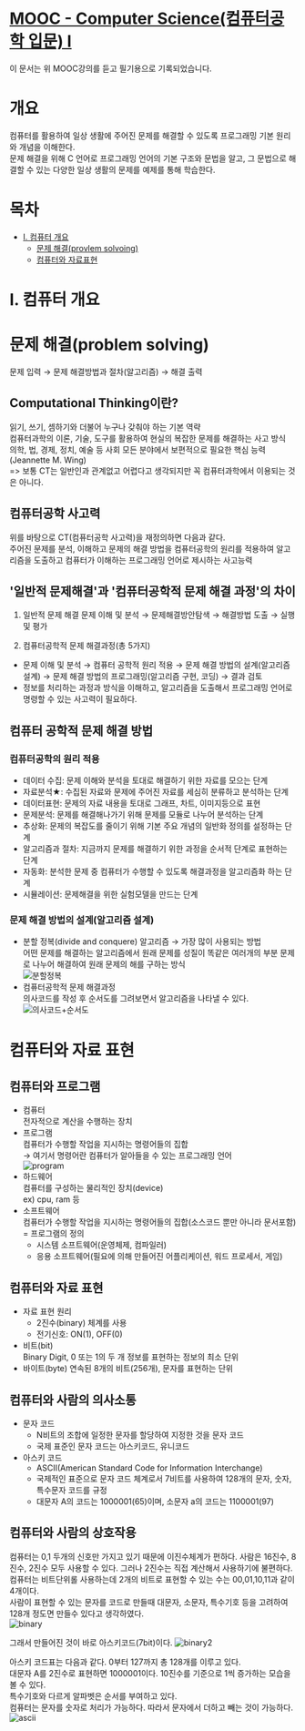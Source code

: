 # [MOOC - Computer Science(컴퓨터공학 입문) I](https://pabi.smartlearn.io/#courses)  
이 문서는 위 MOOC강의를 듣고 필기용으로 기록되었습니다.  

# 개요
컴퓨터를 활용하여 일상 생활에 주어진 문제를 해결할 수 있도록 프로그래밍 기본 원리와 개념을 이해한다.  
문제 해결을 위해 C 언어로 프로그래밍 언어의 기본 구조와 문법을 알고, 그 문법으로 해결할 수 있는 다양한 일상 생활의 문제를 예제를 통해 학습한다.  

# 목차
* [I. 컴퓨터 개요](#i-컴퓨터-개요)
  * [문제 해결(provlem solvoing)](#문제-해결problem-solving)
  * [컴퓨터와 자료표현](#컴퓨터와-자료-표현)

# I. 컴퓨터 개요  
# 문제 해결(problem solving)
문제 입력 → 문제 해결방법과 절차(알고리즘) → 해결 출력
  
## Computational Thinking이란?  
읽기, 쓰기, 셈하기와 더불어 누구나 갖춰야 하는 기본 역략  
컴퓨터과학의 이론, 기술, 도구를 활용하여 현실의 복잡한 문제를 해결하는 사고 방식  
의학, 법, 경제, 정치, 예술 등 사회 모든 분야에서 보편적으로 필요한 핵심 능력(Jeannette M. Wing)  
=> 보통 CT는 일반인과 관계없고 어렵다고 생각되지만 꼭 컴퓨터과학에서 이용되는 것은 아니다.  
  
## 컴퓨터공학 사고력  
위를 바탕으로 CT(컴퓨터공학 사고력)을 재정의하면 다음과 같다.  
주어진 문제를 분석, 이해하고 문제의 해결 방법을 컴퓨터공학의 원리를 적용하여 알고리즘을 도출하고 컴퓨터가 이해하는 프로그래밍 언어로 제시하는 사고능력  
  
## '일반적 문제해결'과 '컴퓨터공학적 문제 해결 과정'의 차이  
1) 일반적 문제 해결
  문제 이해 및 분석 → 문제해결방안탐색 → 해결방법 도출 → 실행 및 평가  
  
2) 컴퓨터공학적 문제 해결과정(총 5가지)  
  * 문제 이해 및 분석 → 컴퓨터 공학적 원리 적용 → 문제 해결 방법의 설계(알고리즘 설계) → 문제 해결 방법의 프로그래밍(알고리즘 구현, 코딩) → 결과 검토  
  * 정보를 처리하는 과정과 방식을 이해하고, 알고리즘을 도출해서 프로그래밍 언어로 명령할 수 있는 사고력이 필요하다.  
  
## 컴퓨터 공학적 문제 해결 방법
### 컴퓨터공학의 원리 적용
  * 데이터 수집: 문제 이해와 분석을 토대로 해결하기 위한 자료를 모으는 단계
  * 자료분석★: 수집된 자료와 문제에 주어진 자료를 세심히 분류하고 분석하는 단계  
  * 데이터표현: 문제의 자료 내용을 토대로 그래프, 차트, 이미지등으로 표현  
  * 문제분석: 문제를 해결해나가기 위해 문제를 모듈로 나누어 분석하는 단계  
  * 추상화: 문제의 복잡도를 줄이기 위해 기본 주요 개념의 일반화 정의를 설정하는 단계  
  * 알고리즘과 절차: 지금까지 문제를 해결하기 위한 과정을 순서적 단계로 표현하는 단계  
  * 자동화: 분석한 문제 중 컴퓨터가 수행할 수 있도록 해결과정을 알고리즘화 하는 단계    
  * 시뮬레이션: 문제해결을 위한 실험모델을 만드는 단계  
### 문제 해결 방법의 설계(알고리즘 설계)  
* 분할 정복(divide and conquere) 알고리즘 → 가장 많이 사용되는 방법  
어떤 문제를 해결하는 알고리즘에서 원래 문제를 성질이 똑같은 여러개의 부분 문제로 나누어 해결하여 원래 문제의 해를 구하는 방식  
![분할정복](https://github.com/jdaun/TIL/blob/master/MOOC/img/divid_and_conquere.PNG)  
* 컴퓨터공학적 문제 해결과정  
의사코드를 작성 후 순서도를 그려보면서 알고리즘을 나타낼 수 있다.    
![의사코드+순서도](https://github.com/jdaun/TIL/blob/master/MOOC/img/pseudo%2Bflow.PNG)  

# 컴퓨터와 자료 표현  
## 컴퓨터와 프로그램  
* 컴퓨터  
  전자적으로 계산을 수행하는 장치  
* 프로그램  
  컴퓨터가 수행할 작업을 지시하는 명령어들의 집합  
  → 여기서 명령어란 컴퓨터가 알아들을 수 있는 프로그래밍 언어  
  ![program](https://github.com/jdaun/TIL/blob/master/MOOC/img/program.PNG)  
* 하드웨어  
  컴퓨터를 구성하는 물리적인 장치(device)   
  ex) cpu, ram 등  
* 소프트웨어  
  컴퓨터가 수행할 작업을 지시하는 명령어들의 집합(소스코드 뿐만 아니라 문서포함) = 프로그램의 정의  
  * 시스템 소프트웨어(운영체제, 컴파일러)  
  * 응용 소프트웨어(필요에 의해 만들어진 어플리케이션, 워드 프로세서, 게임)  
## 컴퓨터와 자료 표현
* 자료 표현 원리
  * 2진수(binary) 체계를 사용
  * 전기신호: ON(1), OFF(0)
* 비트(bit)  
  Binary Digit, 0 또는 1의 두 개 정보를 표현하는 정보의 최소 단위  
* 바이트(byte)
  연속된 8개의 비트(256개), 문자를 표현하는 단위  
## 컴퓨터와 사람의 의사소통  
* 문자 코드
  * N비트의 조합에 일정한 문자를 할당하여 지정한 것을 문자 코드  
  * 국제 표준인 문자 코드는 아스키코드, 유니코드  
* 아스키 코드
  * ASCII(American Standard Code for Information Interchange)  
  * 국제적인 표준으로 문자 코드 체계로서 7비트를 사용하여 128개의 문자, 숫자, 특수문자 코드를 규정  
  * 대문자 A의 코드는 1000001(65)이며, 소문자 a의 코드는 1100001(97)  
## 컴퓨터와 사람의 상호작용
컴퓨터는 0,1 두개의 신호만 가지고 있기 때문에 이진수체계가 편하다.
사람은 16진수, 8진수, 2진수 모두 사용할 수 있다. 그러나 2진수는 직접 계산해서 사용하기에 불편하다.  
컴퓨터는 비트단위롤 사용하는데 2개의 비트로 표현할 수 있는 수는 00,01,10,11과 같이 4개이다.  
사람이 표현할 수 있는 문자를 코드로 만들때 대문자, 소문자, 특수기호 등을 고려하여 128개 정도면 만들수 있다고 생각하였다.  
![binary](https://github.com/jdaun/TIL/blob/master/MOOC/img/binary.PNG)

그래서 만들어진 것이 바로 아스키코드(7bit)이다.
![binary2](https://github.com/jdaun/TIL/blob/master/MOOC/img/binary2.PNG)

아스키 코드표는 다음과 같다. 0부터 127까지 총 128개를 이루고 있다.  
대문자 A를 2진수로 표현하면 1000001이다.  10진수를 기준으로 1씩 증가하는 모습을 볼 수 있다.  
특수기호와 다르게 알파벳은 순서를 부여하고 있다.  
컴퓨터는 문자를 숫자로 처리가 가능하다. 따라서 문자에서 더하고 빼는 것이 가능하다.  
![ascii](https://github.com/jdaun/TIL/blob/master/MOOC/img/ascii.PNG)
